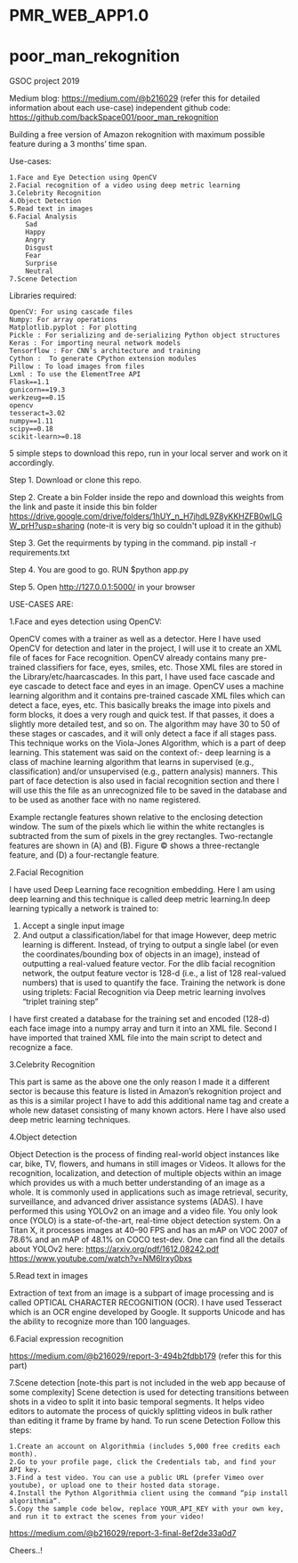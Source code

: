 # PMR_WEB_APP1.0

# poor_man_rekognition
GSOC project 2019

Medium blog: https://medium.com/@b216029 (refer this for detailed information about each use-case)
independent github code: https://github.com/backSpace001/poor_man_rekognition

Building a free version of Amazon rekognition with maximum possible feature during a 3 months’ time span.

Use-cases:

   	1.Face and Eye Detection using OpenCV
	2.Facial recognition of a video using deep metric learning
	3.Celebrity Recognition
 	4.Object Detection
	5.Read text in images
 	6.Facial Analysis
 		Sad
 		Happy
 		Angry
 		Disgust
 		Fear
 		Surprise
 		Neutral
 	7.Scene Detection

Libraries required:

	OpenCV: For using cascade files
	Numpy: For array operations
	Matplotlib.pyplot : For plotting
	Pickle : For serializing and de-serializing Python object structures
	Keras : For importing neural network models 
	Tensorflow : For CNN’s architecture and training
	Cython :  To generate CPython extension modules
	Pillow : To load images from files
	Lxml : To use the ElementTree API
	Flask==1.1
	gunicorn==19.3
	werkzeug==0.15
	opencv
	tesseract=3.02
	numpy==1.11
	scipy==0.18
	scikit-learn>=0.18

5 simple steps to download this repo, run in your local server and work on it accordingly.

Step 1.
        Download or clone this repo.

Step 2.
	Create a bin Folder inside the repo and download this weights from the link and paste it inside this bin folder
	https://drive.google.com/drive/folders/1hUY_n_H7jhdL9Z8yKKHZFB0wILGW_prH?usp=sharing
	(note-it is very big so couldn't upload it in the github)
	
Step 3.
        Get the requirments by typing in the command.
        pip install -r requirements.txt
        
Step 4.
        You are good to go.
        RUN $python app.py
     
Step 5.
        Open http://127.0.0.1:5000/ in your browser


USE-CASES ARE:

1.Face and eyes detection using OpenCV:

OpenCV comes with a trainer as well as a detector. Here I have used OpenCV for detection and later in the project, I will use it to create an XML file of faces for Face recognition. OpenCV already contains many pre-trained classifiers for face, eyes, smiles, etc. Those XML files are stored in the Library/etc/haarcascades. In this part, I have used face cascade and eye cascade to detect face and eyes in an image. OpenCV uses a machine learning algorithm and it contains pre-trained cascade XML files which can detect a face, eyes, etc. This basically breaks the image into pixels and form blocks, it does a very rough and quick test. If that passes, it does a slightly more detailed test, and so on. The algorithm may have 30 to 50 of these stages or cascades, and it will only detect a face if all stages pass.
This technique works on the Viola-Jones Algorithm, which is a part of deep learning. This statement was said on the context of:- deep learning is a class of machine learning algorithm that learns in supervised (e.g., classification) and/or unsupervised (e.g., pattern analysis) manners.
This part of face detection is also used in facial recognition section and there I will use this the file as an unrecognized file to be saved in the database and to be used as another face with no name registered.

Example rectangle features shown relative to the enclosing detection window. The sum of the pixels which lie within the white rectangles is subtracted from the sum of pixels in the grey rectangles. Two-rectangle features are shown in (A) and (B). Figure © shows a three-rectangle feature, and (D) a four-rectangle feature.


2.Facial Recognition

I have used Deep Learning face recognition embedding. Here I am using deep learning and this technique is called deep metric learning.In deep learning typically a network is trained to:
1. Accept a single input image
2. And output a classification/label for that image
However, deep metric learning is different. Instead, of trying to output a single label (or even the coordinates/bounding box of objects in an image), instead of outputting a real-valued feature vector. For the dlib facial recognition network, the output feature vector is 128-d (i.e., a list of 128 real-valued numbers) that is used to quantify the face. Training the network is done using triplets:
Facial Recognition via Deep metric learning involves “triplet training step”

I have first created a database for the training set and encoded (128-d) each face image into a numpy array and turn it into an XML file. Second I have imported that trained XML file into the main script to detect and recognize a face.


3.Celebrity Recognition

This part is same as the above one the only reason I made it a different sector is because this feature is listed in Amazon’s rekognition project and as this is a similar project I have to add this additional name tag and create a whole new dataset consisting of many known actors.
Here I have also used deep metric learning techniques.


4.Object detection

Object Detection is the process of finding real-world object instances like car, bike, TV, flowers, and humans in still images or Videos. It allows for the recognition, localization, and detection of multiple objects within an image which provides us with a much better understanding of an image as a whole. It is commonly used in applications such as image retrieval, security, surveillance, and advanced driver assistance systems (ADAS).
I have performed this using YOLOv2 on an image and a video file. You only look once (YOLO) is a state-of-the-art, real-time object detection system. On a Titan X, it processes images at 40–90 FPS and has an mAP on VOC 2007 of 78.6% and an mAP of 48.1% on COCO test-dev. One can find all the details about YOLOv2 here:
https://arxiv.org/pdf/1612.08242.pdf
https://www.youtube.com/watch?v=NM6lrxy0bxs


5.Read text in images

Extraction of text from an image is a subpart of image processing and is called OPTICAL CHARACTER RECOGNITION (OCR). I have used Tesseract which is an OCR engine developed by Google. It supports Unicode and has the ability to recognize more than 100 languages.


6.Facial expression recognition

https://medium.com/@b216029/report-3-494b2fdbb179  (refer this for this part)


7.Scene detection
[note-this part is not included in the web app because of some complexity]
Scene detection is used for detecting transitions between shots in a video to split it into basic temporal segments. It helps video editors to automate the process of quickly splitting videos in bulk rather than editing it frame by frame by hand.
To run scene Detection Follow this steps:

	1.Create an account on Algorithmia (includes 5,000 free credits each month).
	2.Go to your profile page, click the Credentials tab, and find your API key.
	3.Find a test video. You can use a public URL (prefer Vimeo over youtube), or upload one to their hosted data storage.
	4.Install the Python Algorithmia client using the command “pip install algorithmia“.
	5.Copy the sample code below, replace YOUR_API_KEY with your own key, and run it to extract the scenes from your video!

https://medium.com/@b216029/report-3-final-8ef2de33a0d7

Cheers..!
